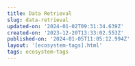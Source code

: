```yaml
---
title: Data Retrieval
slug: data-retrieval
updated-on: '2024-01-02T09:31:34.639Z'
created-on: '2023-12-20T13:33:02.553Z'
published-on: '2024-01-05T11:05:12.994Z'
layout: '[ecosystem-tags].html'
tags: ecosystem-tags
---
```



